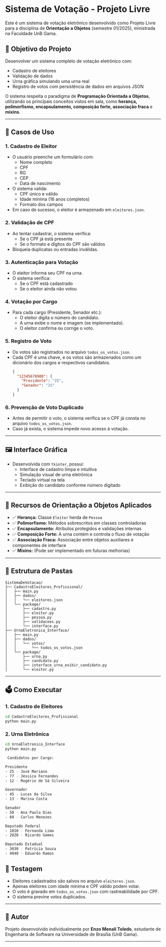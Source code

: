 # Sistema de Votação - Projeto Livre

Este é um sistema de votação eletrônico desenvolvido como Projeto Livre para a disciplina de **Orientação a Objetos** (semestre 01/2025), ministrada na Faculdade UnB Gama.

## 🎯 Objetivo do Projeto

Desenvolver um sistema completo de votação eletrônico com:
- Cadastro de eleitores
- Validação de dados
- Urna gráfica simulando uma urna real
- Registro de votos com persistência de dados em arquivos JSON

O sistema respeita o paradigma de **Programação Orientada a Objetos**, utilizando os principais conceitos vistos em sala, como **herança, polimorfismo, encapsulamento, composição forte, associação fraca** e **mixins**.

---

## 🧩 Casos de Uso

### 1. Cadastro de Eleitor
- O usuário preenche um formulário com:
  - Nome completo
  - CPF
  - RG
  - CEP
  - Data de nascimento
- O sistema valida:
  - CPF único e válido
  - Idade mínima (16 anos completos)
  - Formato dos campos
- Em caso de sucesso, o eleitor é armazenado em `eleitores.json`.

### 2. Validação de CPF
- Ao tentar cadastrar, o sistema verifica:
  - Se o CPF já está presente
  - Se o formato e dígitos do CPF são válidos
- Bloqueia duplicatas ou entradas inválidas.

### 3. Autenticação para Votação
- O eleitor informa seu CPF na urna.
- O sistema verifica:
  - Se o CPF está cadastrado
  - Se o eleitor ainda não votou

### 4. Votação por Cargo
- Para cada cargo (Presidente, Senador etc.):
  - O eleitor digita o número do candidato.
  - A urna exibe o nome e imagem (se implementado).
  - O eleitor confirma ou corrige o voto.

### 5. Registro de Voto
- Os votos são registrados no arquivo `todos_os_votos.json`.
- Cada CPF é uma chave, e os votos são armazenados como um dicionário dos cargos e respectivos candidatos.
  ```json
  {
    "12345678900": {
      "Presidente": "25",
      "Senador": "15"
    }
  }
  ```

### 6. Prevenção de Voto Duplicado
- Antes de permitir o voto, o sistema verifica se o CPF já consta no arquivo `todos_os_votos.json`.
- Caso já exista, o sistema impede novo acesso à votação.

---

## 🖼 Interface Gráfica

- Desenvolvida com `tkinter`, possui:
  - Interface de cadastro limpa e intuitiva
  - Simulação visual de urna eletrônica
  - Teclado virtual na tela
  - Exibição do candidato conforme número digitado

---

## 🧠 Recursos de Orientação a Objetos Aplicados

- ✅ **Herança:** Classe `Eleitor` herda de `Pessoa`
- ✅ **Polimorfismo:** Métodos sobrescritos em classes controladoras
- ✅ **Encapsulamento:** Atributos protegidos e validações internas
- ✅ **Composição Forte:** A urna contém e controla o fluxo de votação
- ✅ **Associação Fraca:** Associação entre objetos auxiliares e componentes de interface
- ✅ **Mixins:** (Pode ser implementado em futuras melhorias)

---

## 📁 Estrutura de Pastas

```
SistemaDeVotacao/
├── CadastroEleitores_Profissional/
│   ├── main.py
│   ├── dados/
│   │   └── eleitores.json
│   └── package/
│       ├── cadastro.py
│       ├── eleitor.py
│       ├── pessoa.py
│       ├── validacoes.py
│       └── interface.py
├── UrnaEletronica_Interface/
│   ├── main.py
│   ├── dados/
│   │   └── votos/
│   │       └── todos_os_votos.json
│   └── package/
│       ├── urna.py
│       ├── candidato.py
│       ├── interface_urna_exibir_candidato.py
│       └── eleitor.py
```

---

## 🗳️ Como Executar

### 1. Cadastro de Eleitores
```bash
cd CadastroEleitores_Profissional
python main.py
```

### 2. Urna Eletrônica
```bash
cd UrnaEletronica_Interface
python main.py

 Candidatos por Cargo:

Presidente
- 25 - José Mariano  
- 77 - Jéssica Fernandes  
- 12 - Rogério de Sá Silveira  

Governador
- 45 - Lucas da Silva  
- 13 - Marina Costa  

Senador
- 50 - Ana Paula Dias  
- 60 - Carlos Menezes  

Deputado Federal
- 1010 - Fernanda Lima  
- 2020 - Ricardo Gomes  

Deputado Estadual
- 3030 - Patrícia Souza  
- 4040 - Eduardo Ramos 
```

## 🧪 Testagem

- Eleitores cadastrados são salvos no arquivo `eleitores.json`.
- Apenas eleitores com idade mínima e CPF válido podem votar.
- O voto é gravado em `todos_os_votos.json` com rastreabilidade por CPF.
- O sistema previne votos duplicados.

---

## 📝 Autor

Projeto desenvolvido individualmente por **Enzo Menali Toledo**, estudante de Engenharia de Software na Universidade de Brasília (UnB Gama).

---

